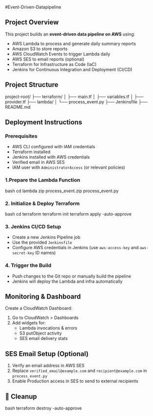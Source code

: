 #Event-Driven-Datapipeline
## Project Overview

This project builds an **event-driven data pipeline on AWS** using:

- AWS Lambda to process and generate daily summary reports
- Amazon S3 to store reports
- AWS CloudWatch Events to trigger Lambda daily
- AWS SES to email reports (optional)
- Terraform for Infrastructure as Code (IaC)
- Jenkins for Continuous Integration and Deployment (CI/CD)



## Project Structure

project-root/ 
├── terraform/
│   ├── main.tf
│   ├── variables.tf
│   ├── provider.tf
├── lambda/
│   └── process_event.py
├── Jenkinsfile
├── README.md


## Deployment Instructions

### Prerequisites

- AWS CLI configured with IAM credentials
- Terraform installed
- Jenkins installed with AWS credentials
- Verified email in AWS SES
- IAM user with `AdministratorAccess` (or relevant policies)

### 1.Prepare the Lambda Function

bash
cd lambda
zip process_event.zip process_event.py


### 2. Initialize & Deploy Terraform

bash
cd terraform
terraform init
terraform apply -auto-approve


### 3. Jenkins CI/CD Setup

- Create a new Jenkins Pipeline job
- Use the provided `Jenkinsfile`
- Configure AWS credentials in Jenkins (use `aws-access-key` and `aws-secret-key` ID names)

### 4. Trigger the Build

- Push changes to the Git repo or manually build the pipeline
- Jenkins will deploy the Lambda and infra automatically

## Monitoring & Dashboard

Create a CloudWatch Dashboard:

1. Go to CloudWatch > Dashboards
2. Add widgets for:
   - Lambda invocations & errors
   - S3 putObject activity
   - SES email delivery stats


## SES Email Setup (Optional)

1. Verify an email address in AWS SES
2. Replace `verified_email@example.com` and `recipient@example.com` in `process_event.py`
3. Enable Production access in SES to send to external recipients


## 🧹 Cleanup

bash
terraform destroy -auto-approve

